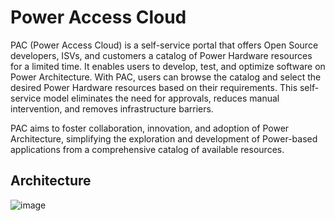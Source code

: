 # Power Access Cloud

PAC (Power Access Cloud) is a self-service portal that offers Open Source developers, ISVs, and customers a catalog of Power Hardware resources for a limited time. It enables users to develop, test, and optimize software on Power Architecture. With PAC, users can browse the catalog and select the desired Power Hardware resources based on their requirements. This self-service model eliminates the need for approvals, reduces manual intervention, and removes infrastructure barriers.

PAC aims to foster collaboration, innovation, and adoption of Power Architecture, simplifying the exploration and development of Power-based applications from a comprehensive catalog of available resources.

## Architecture

![image](https://github.com/PDeXchange/.github/assets/12646029/477084d5-2411-40b9-b721-e47cf14c9c29)
